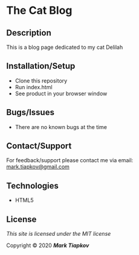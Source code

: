 # The Cat Blog

## Description
This is a blog page dedicated to my cat Delilah

## Installation/Setup
* Clone this repository
* Run index.html
* See product in your browser window

## Bugs/Issues
* There are no known bugs at the time


## Contact/Support 

For feedback/support please contact me via email: mark.tiapkov@gmail.com 

## Technologies 
* HTML5

## License

*This site is licensed under the MIT license* 

Copyright © 2020 **_Mark Tiapkov_**